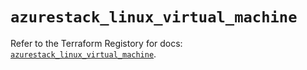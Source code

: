 # `azurestack_linux_virtual_machine`

Refer to the Terraform Registory for docs: [`azurestack_linux_virtual_machine`](https://www.terraform.io/docs/providers/azurestack/r/linux_virtual_machine).
